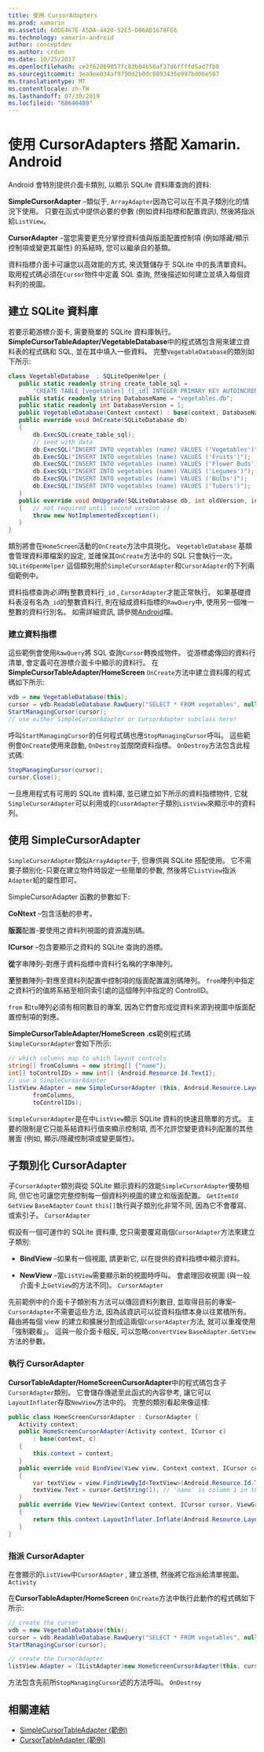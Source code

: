 ```yaml
---
title: 使用 CursorAdapters
ms.prod: xamarin
ms.assetid: 60DE467E-A5DA-4420-52E5-D86AD1678FE6
ms.technology: xamarin-android
author: conceptdev
ms.author: crdun
ms.date: 10/25/2017
ms.openlocfilehash: ce2f62869057fc83b04b58af37d6ffffd5ad7fb8
ms.sourcegitcommit: 3ea9ee034af9790d2b0dc0893435e997bd06e587
ms.translationtype: MT
ms.contentlocale: zh-TW
ms.lasthandoff: 07/30/2019
ms.locfileid: "68646480"
---
```

# <a name="using-cursoradapters-with-xamarinandroid"></a>使用 CursorAdapters 搭配 Xamarin. Android

Android 會特別提供介面卡類別, 以顯示 SQLite 資料庫查詢的資料:

 **SimpleCursorAdapter** –類似于, `ArrayAdapter`因為它可以在不具子類別化的情況下使用。 只要在函式中提供必要的參數 (例如資料指標和配置資訊), 然後將指派給`ListView`。

 **CursorAdapter** –當您需要更充分掌控資料值與版面配置控制項 (例如隱藏/顯示控制項或變更其屬性) 的系結時, 您可以繼承自的基類。

資料指標介面卡可讓您以高效能的方式, 來流覽儲存于 SQLite 中的長清單資料。 取用程式碼必須在`Cursor`物件中定義 SQL 查詢, 然後描述如何建立並填入每個資料列的視圖。


## <a name="creating-an-sqlite-database"></a>建立 SQLite 資料庫

若要示範游標介面卡, 需要簡單的 SQLite 資料庫執行。 **SimpleCursorTableAdapter/VegetableDatabase**中的程式碼包含用來建立資料表的程式碼和 SQL, 並在其中填入一些資料。
完整`VegetableDatabase`的類別如下所示:

```csharp
class VegetableDatabase  : SQLiteOpenHelper {
   public static readonly string create_table_sql =
       "CREATE TABLE [vegetables] ([_id] INTEGER PRIMARY KEY AUTOINCREMENT NOT NULL UNIQUE, [name] TEXT NOT NULL UNIQUE)";
   public static readonly string DatabaseName = "vegetables.db";
   public static readonly int DatabaseVersion = 1;
   public VegetableDatabase(Context context) : base(context, DatabaseName, null, DatabaseVersion) { }
   public override void OnCreate(SQLiteDatabase db)
   {
       db.ExecSQL(create_table_sql);
       // seed with data
       db.ExecSQL("INSERT INTO vegetables (name) VALUES ('Vegetables')");
       db.ExecSQL("INSERT INTO vegetables (name) VALUES ('Fruits')");
       db.ExecSQL("INSERT INTO vegetables (name) VALUES ('Flower Buds')");
       db.ExecSQL("INSERT INTO vegetables (name) VALUES ('Legumes')");
       db.ExecSQL("INSERT INTO vegetables (name) VALUES ('Bulbs')");
       db.ExecSQL("INSERT INTO vegetables (name) VALUES ('Tubers')");
   }
   public override void OnUpgrade(SQLiteDatabase db, int oldVersion, int newVersion)
   {   // not required until second version :)
       throw new NotImplementedException();
   }
}
```

類別將會在`HomeScreen`活動的`OnCreate`方法中具現化。 `VegetableDatabase` 基類會管理資料庫檔案的設定, 並確保其`OnCreate`方法中的 SQL 只會執行一次。 `SQLiteOpenHelper` 這個類別用於`SimpleCursorAdapter`和`CursorAdapter`的下列兩個範例中。

資料指標查詢*必須*有整數資料行`_id` , `CursorAdapter`才能正常執行。 如果基礎資料表沒有名為`_id`的整數資料行, 則在組成資料指標的`RawQuery`中, 使用另一個唯一整數的資料行別名。 如需詳細資訊, 請參閱[Android](xref:Android.Widget.CursorAdapter)檔。


### <a name="creating-the-cursor"></a>建立資料指標

這些範例會使用`RawQuery`將 SQL 查詢`Cursor`轉換成物件。 從游標處傳回的資料行清單, 會定義可在游標介面卡中顯示的資料行。 在**SimpleCursorTableAdapter/HomeScreen** `OnCreate`方法中建立資料庫的程式碼如下所示:

```csharp
vdb = new VegetableDatabase(this);
cursor = vdb.ReadableDatabase.RawQuery("SELECT * FROM vegetables", null); // cursor query
StartManagingCursor(cursor);
// use either SimpleCursorAdapter or CursorAdapter subclass here!
```

呼叫`StartManagingCursor`的任何程式碼也應`StopManagingCursor`呼叫。 這些範例會`OnCreate`使用來啟動, `OnDestroy`並關閉資料指標。 `OnDestroy`方法包含此程式碼:

```csharp
StopManagingCursor(cursor);
cursor.Close();
```

一旦應用程式有可用的 SQLite 資料庫, 並已建立如下所示的資料指標物件, 它就`SimpleCursorAdapter`可以利用或的`CusorAdapter`子類別`ListView`來顯示中的資料列。


## <a name="using-simplecursoradapter"></a>使用 SimpleCursorAdapter

`SimpleCursorAdapter`類似`ArrayAdapter`于, 但專供與 SQLite 搭配使用。 它不需要子類別化-只要在建立物件時設定一些簡單的參數, 然後將它`ListView`指派`Adapter`給的屬性即可。

SimpleCursorAdapter 函數的參數如下:

 **CoNtext** –包含活動的參考。

 **版面**配置-要使用之資料列視圖的資源識別碼。

 **ICursor** –包含要顯示之資料的 SQLite 查詢的游標。

 **從**字串陣列–對應于資料指標中資料行名稱的字串陣列。

 **至**整數陣列–對應至資料列配置中控制項的版面配置識別碼陣列。 `from`陣列中指定之資料行的值將系結至相同索引處的這個陣列中指定的 ControlID。

`from` 和`to`陣列必須有相同數目的專案, 因為它們會形成從資料來源到視圖中版面配置控制項的對應。

**SimpleCursorTableAdapter/HomeScreen .cs**範例程式碼`SimpleCursorAdapter`會如下所示:

```csharp
// which columns map to which layout controls
string[] fromColumns = new string[] {"name"};
int[] toControlIDs = new int[] {Android.Resource.Id.Text1};
// use a SimpleCursorAdapter
listView.Adapter = new SimpleCursorAdapter (this, Android.Resource.Layout.SimpleListItem1, cursor,
       fromColumns,
       toControlIDs);
```

`SimpleCursorAdapter`是在中`ListView`顯示 SQLite 資料的快速且簡單的方式。 主要的限制是它只能系結資料行值來顯示控制項, 而不允許您變更資料列配置的其他層面 (例如, 顯示/隱藏控制項或變更屬性)。


## <a name="subclassing-cursoradapter"></a>子類別化 CursorAdapter

子`CursorAdapter`類別與從 SQLite 顯示資料的效能`SimpleCursorAdapter`優勢相同, 但它也可讓您完整控制每一個資料列視圖的建立和版面配置。 `GetItemId` `GetView` `BaseAdapter` `Count` `this[]`執行與子類別化非常不同, 因為它不會覆寫、或索引子。 `CursorAdapter`

假設有一個可運作的 SQLite 資料庫, 您只需要覆寫兩個`CursorAdapter`方法來建立子類別:

- **BindView** –如果有一個視圖, 請更新它, 以在提供的資料指標中顯示資料。

- **NewView** –當`ListView`需要顯示新的視圖時呼叫。 會處理回收視圖 (與一般介面卡上`GetView`的方法不同)。 `CursorAdapter`

先前範例中的介面卡子類別有方法可以傳回資料列數目, 並取得目前的專案– `CursorAdapter`不需要這些方法, 因為該資訊可以從資料指標本身以往累積所有。 藉由將每個 view 的建立和擴展分割成這兩個`CursorAdapter`方法, 就可以重複使用「強制觀看」。 這與一般介面卡相反, 可以忽略`convertView` `BaseAdapter.GetView`方法的參數。


### <a name="implementing-the-cursoradapter"></a>執行 CursorAdapter

**CursorTableAdapter/HomeScreenCursorAdapter**中的程式碼包含子`CursorAdapter`類別。 它會儲存傳遞至此函式的內容參考, 讓它可以`LayoutInflater`存取`NewView`方法中的。 完整的類別看起來像這樣:

```csharp
public class HomeScreenCursorAdapter : CursorAdapter {
   Activity context;
   public HomeScreenCursorAdapter(Activity context, ICursor c)
       : base(context, c)
   {
       this.context = context;
   }
   public override void BindView(View view, Context context, ICursor cursor)
   {
       var textView = view.FindViewById<TextView>(Android.Resource.Id.Text1);
       textView.Text = cursor.GetString(1); // 'name' is column 1 in the cursor query
   }
   public override View NewView(Context context, ICursor cursor, ViewGroup parent)
   {
       return this.context.LayoutInflater.Inflate(Android.Resource.Layout.SimpleListItem1, parent, false);
   }
}
```


### <a name="assigning-the-cursoradapter"></a>指派 CursorAdapter

在會顯示的`ListView`中`CursorAdapter` , 建立游標, 然後將它指派給清單視圖。 `Activity`

在**CursorTableAdapter/HomeScreen** `OnCreate`方法中執行此動作的程式碼如下所示:

```csharp
// create the cursor
vdb = new VegetableDatabase(this);
cursor = vdb.ReadableDatabase.RawQuery("SELECT * FROM vegetables", null);
StartManagingCursor(cursor);

// create the CursorAdapter
listView.Adapter = (IListAdapter)new HomeScreenCursorAdapter(this, cursor, false);
```

方法包含先前所`StopManagingCursor`述的方法呼叫。 `OnDestroy`



## <a name="related-links"></a>相關連結

- [SimpleCursorTableAdapter (範例)](https://docs.microsoft.com/samples/xamarin/monodroid-samples/simplecursortableadapter)
- [CursorTableAdapter (範例)](https://docs.microsoft.com/samples/xamarin/monodroid-samples/cursortableadapter)
